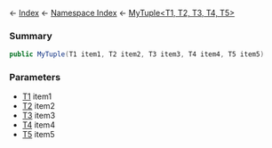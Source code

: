 ← [Index](Api-Index) ← [Namespace Index](Namespace-Index) ← [MyTuple<T1, T2, T3, T4, T5\>](VRage.MyTuple`5)

### Summary

```csharp
public MyTuple(T1 item1, T2 item2, T3 item3, T4 item4, T5 item5)
```

### Parameters

* [T1]() item1
* [T2]() item2
* [T3]() item3
* [T4]() item4
* [T5]() item5
